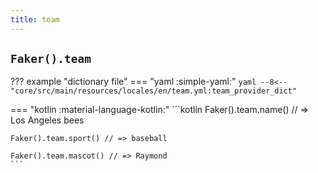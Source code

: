 ```yaml
---
title: team
---
```


## `Faker().team`

??? example "dictionary file"
    === "yaml :simple-yaml:"
        ```yaml
        --8<-- "core/src/main/resources/locales/en/team.yml:team_provider_dict"
        ```

=== "kotlin :material-language-kotlin:"
    ```kotlin
    Faker().team.name() // => Los Angeles bees

    Faker().team.sport() // => baseball

    Faker().team.mascot() // => Raymond
    ```
